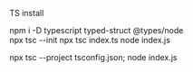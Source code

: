 

TS install

npm i -D typescript typed-struct @types/node  
npx tsc --init 
npx tsc index.ts
node index.js


npx tsc --project tsconfig.json; node index.js


